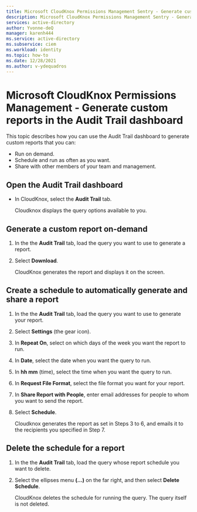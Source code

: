 ```yaml
---
title: Microsoft CloudKnox Permissions Management Sentry - Generate custom reports in the Audit Trail dashboard 
description: Microsoft CloudKnox Permissions Management Sentry - Generate custom reports in the Audit Trail dashboard.
services: active-directory
author: Yvonne-deQ
manager: karenh444
ms.service: active-directory
ms.subservice: ciem
ms.workload: identity
ms.topic: how-to
ms.date: 12/28/2021
ms.author: v-ydequadros
---
```


# Microsoft CloudKnox Permissions Management - Generate custom reports in the Audit Trail dashboard

This topic describes how you can use the Audit Trail dashboard to generate custom reports that you can:

- Run on demand.
- Schedule and run as often as you want.
- Share with other members of your team and management.

## Open the Audit Trail dashboard

- In CloudKnox, select the **Audit Trail** tab.

    Cloudknox displays the query options available to you.

## Generate a custom report on-demand

1. In the the **Audit Trail** tab, load the query you want to use to generate a report.
2. Select **Download**.

    CloudKnox generates the report and displays it on the screen.

## Create a schedule to automatically generate and share a report

1. In the the **Audit Trail** tab, load the query you want to use to generate your report.
2. Select **Settings** (the gear icon).
3. In **Repeat On**, select on which days of the week you want the report to run.
4. In **Date**, select the date when you want the query to run.
5. In **hh mm** (time), select the time when you want the query to run.
6. In **Request File Format**, select the file format you want for your report.
7. In **Share Report with People**, enter email addresses for people to whom you want to send the report.
8. Select **Schedule**.

    Cloudknox generates the report as set in Steps 3 to 6, and emails it to the recipients you specified in Step 7.

## Delete the schedule for a report

1. In the the **Audit Trail** tab, load the query whose report schedule you want to delete.
2. Select the ellipses menu **(…)** on the far right, and then select **Delete Schedule**.

    CloudKnox deletes the schedule for running the query. The query itself is not deleted.

<!---## Next steps--->
<!---Use the Audit Trail dashboard to generate create queries--->
